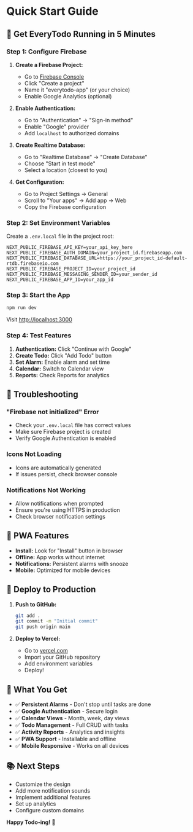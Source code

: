 # Quick Start Guide

## 🚀 Get EveryTodo Running in 5 Minutes

### Step 1: Configure Firebase

1. **Create a Firebase Project:**

   - Go to [Firebase Console](https://console.firebase.google.com/)
   - Click "Create a project"
   - Name it "everytodo-app" (or your choice)
   - Enable Google Analytics (optional)

2. **Enable Authentication:**

   - Go to "Authentication" → "Sign-in method"
   - Enable "Google" provider
   - Add `localhost` to authorized domains

3. **Create Realtime Database:**

   - Go to "Realtime Database" → "Create Database"
   - Choose "Start in test mode"
   - Select a location (closest to you)

4. **Get Configuration:**
   - Go to Project Settings → General
   - Scroll to "Your apps" → Add app → Web
   - Copy the Firebase configuration

### Step 2: Set Environment Variables

Create a `.env.local` file in the project root:

```env
NEXT_PUBLIC_FIREBASE_API_KEY=your_api_key_here
NEXT_PUBLIC_FIREBASE_AUTH_DOMAIN=your_project_id.firebaseapp.com
NEXT_PUBLIC_FIREBASE_DATABASE_URL=https://your_project_id-default-rtdb.firebaseio.com
NEXT_PUBLIC_FIREBASE_PROJECT_ID=your_project_id
NEXT_PUBLIC_FIREBASE_MESSAGING_SENDER_ID=your_sender_id
NEXT_PUBLIC_FIREBASE_APP_ID=your_app_id
```

### Step 3: Start the App

```bash
npm run dev
```

Visit [http://localhost:3000](http://localhost:3000)

### Step 4: Test Features

1. **Authentication:** Click "Continue with Google"
2. **Create Todo:** Click "Add Todo" button
3. **Set Alarm:** Enable alarm and set time
4. **Calendar:** Switch to Calendar view
5. **Reports:** Check Reports for analytics

## 🔧 Troubleshooting

### "Firebase not initialized" Error

- Check your `.env.local` file has correct values
- Make sure Firebase project is created
- Verify Google Authentication is enabled

### Icons Not Loading

- Icons are automatically generated
- If issues persist, check browser console

### Notifications Not Working

- Allow notifications when prompted
- Ensure you're using HTTPS in production
- Check browser notification settings

## 📱 PWA Features

- **Install:** Look for "Install" button in browser
- **Offline:** App works without internet
- **Notifications:** Persistent alarms with snooze
- **Mobile:** Optimized for mobile devices

## 🚀 Deploy to Production

1. **Push to GitHub:**

   ```bash
   git add .
   git commit -m "Initial commit"
   git push origin main
   ```

2. **Deploy to Vercel:**
   - Go to [vercel.com](https://vercel.com)
   - Import your GitHub repository
   - Add environment variables
   - Deploy!

## 🎯 What You Get

- ✅ **Persistent Alarms** - Don't stop until tasks are done
- ✅ **Google Authentication** - Secure login
- ✅ **Calendar Views** - Month, week, day views
- ✅ **Todo Management** - Full CRUD with tasks
- ✅ **Activity Reports** - Analytics and insights
- ✅ **PWA Support** - Installable and offline
- ✅ **Mobile Responsive** - Works on all devices

## 📚 Next Steps

- Customize the design
- Add more notification sounds
- Implement additional features
- Set up analytics
- Configure custom domains

**Happy Todo-ing!** 🎉
